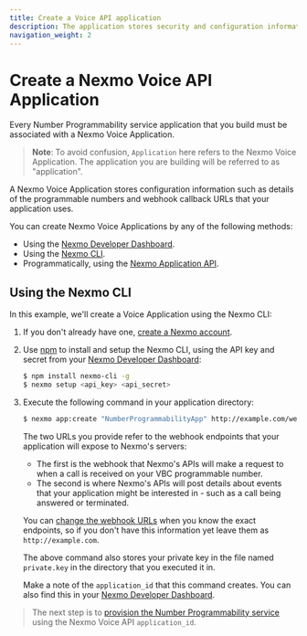 ```yaml
---
title: Create a Voice API application
description: The application stores security and configuration information for your interaction with the API.
navigation_weight: 2
---
```


# Create a Nexmo Voice API Application

Every Number Programmability service application that you build must be associated with a Nexmo Voice Application.

> **Note**: To avoid confusion, `Application` here refers to the Nexmo Voice Application. The application you are building will be referred to as "application".

A Nexmo Voice Application stores configuration information such as details of the programmable numbers and webhook callback URLs that your application uses.

You can create Nexmo Voice Applications by any of the following methods:

* Using the [Nexmo Developer Dashboard](https://dashboard.nexmo.com/voice/create-application).
* Using the [Nexmo CLI](https://github.com/Nexmo/nexmo-cli).
* Programmatically, using the [Nexmo Application API](/api/application.v2).

## Using the Nexmo CLI

In this example, we'll create a Voice Application using the Nexmo CLI:

1. If you don't already have one, [create a Nexmo account](https://dashboard.nexmo.com/sign-up).

2. Use [npm](https://www.npmjs.com/) to install and setup the Nexmo CLI, using the API key and secret from your [Nexmo Developer Dashboard](https://dashboard.nexmo.com/getting-started-guide):

    ```sh
    $ npm install nexmo-cli -g
    $ nexmo setup <api_key> <api_secret>
    ```
3. Execute the following command in your application directory:

    ```sh
    $ nexmo app:create "NumberProgrammabilityApp" http://example.com/webhooks/answer http://example.com/webhooks/event  --keyfile private.key
    ```
    The two URLs you provide refer to the webhook endpoints that your application will expose to Nexmo's servers:
    * The first is the webhook that Nexmo's APIs will make a request to when a call is received on your VBC programmable number.
    * The second is where Nexmo's APIs will post details about events that your application might be interested in - such as a call being answered or terminated.

    You can [change the webhook URLs](https://github.com/Nexmo/nexmo-cli#update-an-application) when you know the exact endpoints, so if you don't have this information yet leave them as `http://example.com`.

    The above command also stores your private key in the file named `private.key` in the directory that you executed it in.

    Make a note of the `application_id` that this command creates. You can also find this in your [Nexmo Developer Dashboard](https://dashboard.nexmo.com/voice/your-applications).

> The next step is to [provision the Number Programmability service](/vonage-business-cloud/number-programmability/guides/provision-nps) using the Nexmo Voice API `application_id`.
